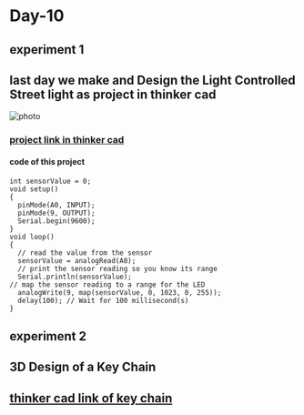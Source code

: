 # Day-10
## experiment 1
## last day we make and Design the Light Controlled Street light as project in thinker cad
![photo](https://github.com/muhammedanshid/anshid-10-days-internship/blob/main/img/Assignmentofanshid.png)
### [project link in thinker cad](https://www.tinkercad.com/things/9A8lrZIFfTY-light-controlled-street-light-project/editel)
#### code of this project
```
int sensorValue = 0;
void setup()
{
  pinMode(A0, INPUT);
  pinMode(9, OUTPUT);
  Serial.begin(9600);
}
void loop()
{
  // read the value from the sensor
  sensorValue = analogRead(A0);
  // print the sensor reading so you know its range
  Serial.println(sensorValue);
// map the sensor reading to a range for the LED
  analogWrite(9, map(sensorValue, 0, 1023, 0, 255));
  delay(100); // Wait for 100 millisecond(s)
}
```
## experiment 2
## 3D Design of a Key Chain
## [thinker cad link of key chain](https://www.tinkercad.com/things/j4JEHERltaX-anshid-logo/edit)
